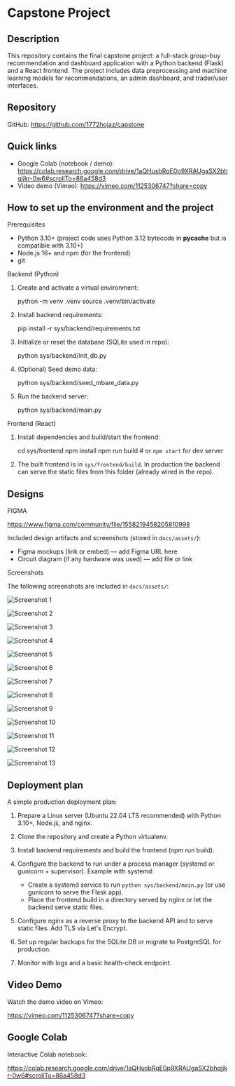 # Capstone Project

Description
-----------

This repository contains the final capstone project: a full-stack group-buy recommendation and dashboard application with a Python backend (Flask) and a React frontend. The project includes data preprocessing and machine learning models for recommendations, an admin dashboard, and trader/user interfaces.

Repository
----------

GitHub: https://github.com/1772hojaz/capstone

Quick links
-----------

- Google Colab (notebook / demo): https://colab.research.google.com/drive/1aQHusbRqE0p9XRAUgaSX2bhqjjkr-0w6#scrollTo=86a458d3
- Video demo (Vimeo): https://vimeo.com/1125306747?share=copy

How to set up the environment and the project
---------------------------------------------

Prerequisites

- Python 3.10+ (project code uses Python 3.12 bytecode in __pycache__ but is compatible with 3.10+)
- Node.js 16+ and npm (for the frontend)
- git

Backend (Python)

1. Create and activate a virtual environment:

   python -m venv .venv
   source .venv/bin/activate
2. Install backend requirements:

   pip install -r sys/backend/requirements.txt
3. Initialize or reset the database (SQLite used in repo):

   python sys/backend/init_db.py
4. (Optional) Seed demo data:

   python sys/backend/seed_mbare_data.py
5. Run the backend server:

   python sys/backend/main.py

Frontend (React)

1. Install dependencies and build/start the frontend:

   cd sys/frontend
   npm install
   npm run build   # or `npm start` for dev server
2. The built frontend is in `sys/frontend/build`. In production the backend can serve the static files from this folder (already wired in the repo).

Designs
-------
FIGMA

https://www.figma.com/community/file/1558219458205810998 

Included design artifacts and screenshots (stored in `docs/assets/`):

- Figma mockups (link or embed) — add Figma URL here
- Circuit diagram (if any hardware was used) — add file or link

Screenshots

The following screenshots are included in `docs/assets/`:

![Screenshot 1](docs/assets/Screenshot%20from%202025-10-09%2022-59-21.png)

![Screenshot 2](docs/assets/Screenshot%20from%202025-10-09%2022-59-55.png)

![Screenshot 3](docs/assets/Screenshot%20from%202025-10-09%2023-00-06.png)

![Screenshot 4](docs/assets/Screenshot%20from%202025-10-09%2023-00-24.png)

![Screenshot 5](docs/assets/Screenshot%20from%202025-10-09%2023-00-32.png)

![Screenshot 6](docs/assets/Screenshot%20from%202025-10-09%2023-00-44.png)

![Screenshot 7](docs/assets/Screenshot%20from%202025-10-09%2023-01-06.png)

![Screenshot 8](docs/assets/Screenshot%20from%202025-10-09%2023-01-33.png)

![Screenshot 9](docs/assets/Screenshot%20from%202025-10-09%2023-01-41.png)

![Screenshot 10](docs/assets/Screenshot%20from%202025-10-09%2023-01-48.png)

![Screenshot 11](docs/assets/Screenshot%20from%202025-10-09%2023-01-52.png)

![Screenshot 12](docs/assets/Screenshot%20from%202025-10-09%2023-01-58.png)

![Screenshot 13](docs/assets/Screenshot%20from%202025-10-09%2023-02-03.png)

Deployment plan
---------------

A simple production deployment plan:

1. Prepare a Linux server (Ubuntu 22.04 LTS recommended) with Python 3.10+, Node.js, and nginx.
2. Clone the repository and create a Python virtualenv.
3. Install backend requirements and build the frontend (npm run build).
4. Configure the backend to run under a process manager (systemd or gunicorn + supervisor). Example with systemd:

   - Create a systemd service to run `python sys/backend/main.py` (or use gunicorn to serve the Flask app).
   - Place the frontend build in a directory served by nginx or let the backend serve static files.
5. Configure nginx as a reverse proxy to the backend API and to serve static files. Add TLS via Let's Encrypt.
6. Set up regular backups for the SQLite DB or migrate to PostgreSQL for production.
7. Monitor with logs and a basic health-check endpoint.

Video Demo
----------

Watch the demo video on Vimeo:

https://vimeo.com/1125306747?share=copy

Google Colab
------------

Interactive Colab notebook:

https://colab.research.google.com/drive/1aQHusbRqE0p9XRAUgaSX2bhqjjkr-0w6#scrollTo=86a458d3

